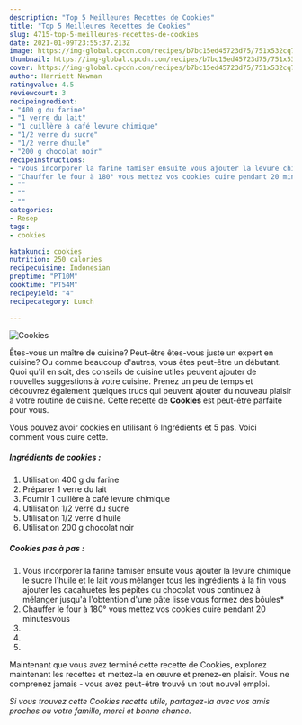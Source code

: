 ```yaml
---
description: "Top 5 Meilleures Recettes de Cookies"
title: "Top 5 Meilleures Recettes de Cookies"
slug: 4715-top-5-meilleures-recettes-de-cookies
date: 2021-01-09T23:55:37.213Z
image: https://img-global.cpcdn.com/recipes/b7bc15ed45723d75/751x532cq70/cookies-photo-principale-de-la-recette.jpg
thumbnail: https://img-global.cpcdn.com/recipes/b7bc15ed45723d75/751x532cq70/cookies-photo-principale-de-la-recette.jpg
cover: https://img-global.cpcdn.com/recipes/b7bc15ed45723d75/751x532cq70/cookies-photo-principale-de-la-recette.jpg
author: Harriett Newman
ratingvalue: 4.5
reviewcount: 3
recipeingredient:
- "400 g du farine"
- "1 verre du lait"
- "1 cuillère à café levure chimique"
- "1/2 verre du sucre"
- "1/2 verre dhuile"
- "200 g chocolat noir"
recipeinstructions:
- "Vous incorporer la farine tamiser ensuite vous ajouter la levure chimique le sucre l&#39;huile et le lait vous mélanger tous les ingrédients à la fin vous ajouter les cacahuètes les pépites du chocolat vous continuez à mélanger jusqu&#39;à l&#39;obtention d&#39;une pâte lisse vous formez des bôules*"
- "Chauffer le four à 180° vous mettez vos cookies cuire pendant 20 minutesvous"
- ""
- ""
- ""
categories:
- Resep
tags:
- cookies

katakunci: cookies 
nutrition: 250 calories
recipecuisine: Indonesian
preptime: "PT10M"
cooktime: "PT54M"
recipeyield: "4"
recipecategory: Lunch

---
```



![Cookies](https://img-global.cpcdn.com/recipes/b7bc15ed45723d75/751x532cq70/cookies-photo-principale-de-la-recette.jpg)

Êtes-vous un maître de cuisine? Peut-être êtes-vous juste un expert en cuisine? Ou comme beaucoup d'autres, vous êtes peut-être un débutant. Quoi qu'il en soit, des conseils de cuisine utiles peuvent ajouter de nouvelles suggestions à votre cuisine. Prenez un peu de temps et découvrez également quelques trucs qui peuvent ajouter du nouveau plaisir à votre routine de cuisine. Cette recette de <strong> Cookies </strong> est peut-être parfaite pour vous.

<!--inarticleads1-->

Vous pouvez avoir cookies en utilisant 6 Ingrédients et 5 pas. Voici comment vous cuire cette.

##### Ingrédients de cookies :

1. Utilisation 400 g du farine
1. Préparer 1 verre du lait
1. Fournir 1 cuillère à café levure chimique
1. Utilisation 1/2 verre du sucre
1. Utilisation 1/2 verre d&#39;huile
1. Utilisation 200 g chocolat noir




<!--inarticleads2-->

##### Cookies pas à pas :

1. Vous incorporer la farine tamiser ensuite vous ajouter la levure chimique le sucre l&#39;huile et le lait vous mélanger tous les ingrédients à la fin vous ajouter les cacahuètes les pépites du chocolat vous continuez à mélanger jusqu&#39;à l&#39;obtention d&#39;une pâte lisse vous formez des bôules*
1. Chauffer le four à 180° vous mettez vos cookies cuire pendant 20 minutesvous
1. 
1. 
1. 




<!--inarticleads1-->

<p>
Maintenant que vous avez terminé cette recette de Cookies, explorez maintenant les recettes et mettez-la en œuvre et prenez-en plaisir. Vous ne comprenez jamais - vous avez peut-être trouvé un tout nouvel emploi.
</p>

<p>
<i>Si vous trouvez cette Cookies recette utile, partagez-la avec vos amis proches ou votre famille, merci et bonne chance.</i>
</p>
